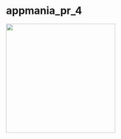 # appmania_pr_4

<img src = "![image](https://github.com/nikunjparmar21899/Core_flutter_/assets/121547318/354322fd-a90e-4025-95b2-06e464ff736e)
" width = "300">

